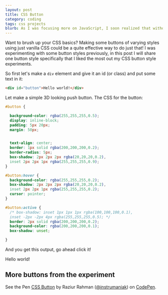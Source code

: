 ```yaml
---
layout: post
title: CSS Button
category: coding
tags: css projects
blurb: As I was focusing more on JavaScript, I soon realized that without practice I am getting weak at CSS. So took sometime to brush up my CSS basics by styling some buttons.
---
```


Want to brush up your CSS basics? Making some buttons of varying styles using just vanilla CSS could be a quite effective way to do just that! I was experimenting with some button styles previously, in this post I will share one button style specifically that I liked the most out my CSS button style experiments.

<!--more-->

So first let's make a `div` element and give it an id (or class) and put some text in it:

```html
<div id="button">Hello world!</div>

```

Let make a simple 3D looking push button. The CSS for the button:

```css
#button {

  background-color: rgba(255,255,255,0.5);
  display: inline-block;
  padding: 5px 20px;
  margin: 50px;


  text-align: center;
  border: 1px solid rgba(200,200,200,0.2);
  border-radius: 5px;
  box-shadow: 2px 2px 2px rgba(20,20,20,0.2),
  inset 2px 2px 1px rgba(255,255,255,0.9);
}

#button:hover {
  background-color: rgba(255,255,255,0.2);
  box-shadow: 2px 2px 2px rgba(20,20,20,0.2),
  inset 2px 2px 1px rgba(255,255,255,0.2);
  cursor: pointer;
}

#button:active {
  /* box-shadow: inset 1px 1px 1px rgba(100,100,100,0.1),
  inset -2px -2px 4px rgba(255,255,255,0.5); */
  border: 2px solid rgba(200,200,200,0.2);
  background-color: rgba(200,200,200,0.1);
  box-shadow: unset;

}

```

And you get this output, go ahead click it!

<div class="little-container">
  <div id="cool-button">Hello world!</div>
</div>


## More buttons from the experiment

<p data-height="300" data-theme-id="dark" data-slug-hash="RgmGVE" data-default-tab="result" data-user="instrumaniak" data-embed-version="2" data-pen-title="CSS Button" class="codepen">See the Pen <a href="https://codepen.io/instrumaniak/pen/RgmGVE/">CSS Button</a> by Raziur Rahman (<a href="https://codepen.io/instrumaniak">@instrumaniak</a>) on <a href="https://codepen.io">CodePen</a>.</p>
<script async src="https://production-assets.codepen.io/assets/embed/ei.js"></script>
